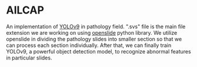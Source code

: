 # AILCAP

An implementation of [YOLOv9](https://docs.ultralytics.com/models/yolov9/) in pathology field. ".svs" file is the main file extension we are working on using [openslide](https://openslide.org/api/python/) python library. We utilize openslide in dividing the pathology slides into smaller section so that we can process each section individually. After that, we can finally train YOLOv9, a powerful object detection model, to recognize abnormal features in particular slides.
